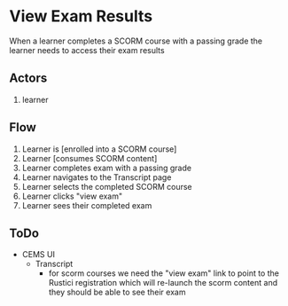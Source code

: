 # View Exam Results

When a learner completes a SCORM course with a passing grade the learner needs to access their exam results

## Actors
1. learner

## Flow
1. Learner is [enrolled into a SCORM course]
1. Learner [consumes SCORM content]
1. Learner completes exam with a passing grade
1. Learner navigates to the Transcript page
1. Learner selects the completed SCORM course
1. Learner clicks "view exam"
1. Learner sees their completed exam

## ToDo
- CEMS UI
  - Transcript
    - for scorm courses we need the "view exam" link to point to the Rustici registration which will re-launch the scorm content and they should be able to see their exam
